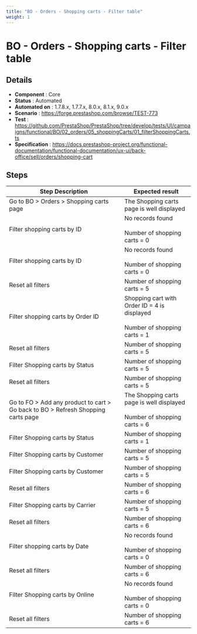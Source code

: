 ```yaml
---
title: "BO - Orders - Shopping carts - Filter table"
weight: 1
---
```


# BO - Orders - Shopping carts - Filter table
## Details
* **Component** : Core
* **Status** : Automated
* **Automated on** : 1.7.8.x, 1.7.7.x, 8.0.x, 8.1.x, 9.0.x
* **Scenario** : https://forge.prestashop.com/browse/TEST-773
* **Test** : https://github.com/PrestaShop/PrestaShop/tree/develop/tests/UI/campaigns/functional/BO/02_orders/05_shoppingCarts/01_filterShoppingCarts.ts
* **Specification** : https://docs.prestashop-project.org/functional-documentation/functional-documentation/ux-ui/back-office/sell/orders/shopping-cart

## Steps
| Step Description | Expected result |
| ----- | ----- |
| Go to BO > Orders > Shopping carts page | The Shopping carts page is well displayed |
| Filter shopping carts by ID | No records found<br><br>Number of shopping carts = 0 |
| Filter shopping carts by ID | No records found<br><br>Number of shopping carts = 0 |
| Reset all filters | Number of shopping carts = 5 |
| Filter shopping carts by Order ID | Shopping cart with Order ID = 4 is displayed<br><br>Number of shopping carts = 1 |
| Reset all filters | Number of shopping carts = 5 |
| Filter Shopping carts by Status | Number of shopping carts = 5 |
| Reset all filters | Number of shopping carts = 5 |
| Go to FO > Add any product to cart > Go back to BO > Refresh Shopping carts page | The Shopping carts page is well displayed<br><br>Number of shopping carts = 6 |
| Filter Shopping carts by Status | Number of shopping carts = 1 |
| Filter Shopping carts by Customer | Number of shopping carts = 5 |
| Filter Shopping carts by Customer | Number of shopping carts = 5 |
| Reset all filters | Number of shopping carts = 6 |
| Filter Shopping carts by Carrier | Number of shopping carts = 5 |
| Reset all filters | Number of shopping carts = 6 |
| Filter shopping carts by Date | No records found<br><br>Number of shopping carts = 0 |
| Reset all filters | Number of shopping carts = 6 |
| Filter Shopping carts by Online | No records found<br><br>Number of shopping carts = 0 |
| Reset all filters | Number of shopping carts = 6 |
